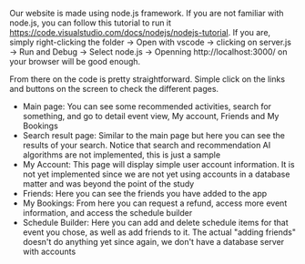 Our website is made using node.js framework. If you are not familiar with node.js, you can follow this tutorial to run it https://code.visualstudio.com/docs/nodejs/nodejs-tutorial.
If you are, simply right-clicking the folder -> Open with vscode -> clicking on server.js -> Run and Debug -> Select node.js -> Openning http://localhost:3000/ on your browser will be good enough.

From there on the code is pretty straightforward. Simple click on the links and buttons on the screen to check the different pages.
- Main page: You can see some recommended activities, search for something, and go to detail event view, My account, Friends and My Bookings
- Search result page: Similar to the main page but here you can see the results of your search. Notice that search and recommendation AI algorithms are not implemented, this is just a sample
- My Account: This page will display simple user account information. It is not yet implemented since we are not yet using accounts in a database matter and was beyond the point of the study
- Friends: Here you can see the friends you have added to the app
- My Bookings: From here you can request a refund, access more event information, and access the schedule builder
- Schedule Builder: Here you can add and delete schedule items for that event you chose, as well as add friends to it. The actual "adding friends" doesn't do anything yet since again, we don't have a database server with accounts
